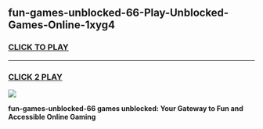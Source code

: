 
## fun-games-unblocked-66-Play-Unblocked-Games-Online-1xyg4
<h3>
<a href="https://premium76.site?title=fun-games-unblocked-66&ref=25A">CLICK TO PLAY</a></h3>
<hr>

<h3>
<a href="https://premium76.site?title=fun-games-unblocked-66&ref=25A">CLICK 2 PLAY</a>
  
</h3>

<a href="https://premium76.site?title=fun-games-unblocked-66&ref=25A"><img src="https://clearcache.store/games.png"></a>


**fun-games-unblocked-66 games unblocked: Your Gateway to Fun and Accessible Online Gaming**
